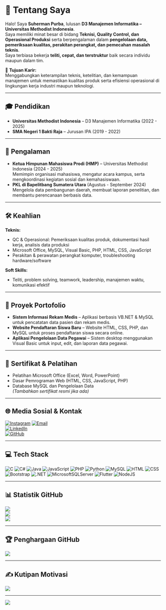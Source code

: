 # 💫 Tentang Saya
Halo! Saya **Suherman Purba**, lulusan **D3 Manajemen Informatika – Universitas Methodist Indonesia**.  
Saya memiliki minat besar di bidang **Teknisi, Quality Control, dan Operasional Produksi** serta berpengalaman dalam **pengelolaan data, pemeriksaan kualitas, perakitan perangkat, dan pemecahan masalah teknis**.  
Saya terbiasa bekerja **teliti, cepat, dan terstruktur** baik secara individu maupun dalam tim.

🎯 **Tujuan Karir:**  
Menggabungkan keterampilan teknis, ketelitian, dan kemampuan manajemen untuk memastikan kualitas produk serta efisiensi operasional di lingkungan kerja industri maupun teknologi.

---

## 🎓 Pendidikan
- **Universitas Methodist Indonesia** – D3 Manajemen Informatika (2022 - 2025)  
- **SMA Negeri 1 Bakti Raja** – Jurusan IPA (2019 - 2022)

---

## 💼 Pengalaman
- **Ketua Himpunan Mahasiswa Prodi (HMP)** – Universitas Methodist Indonesia (2024 - 2025)  
  Memimpin organisasi mahasiswa, mengatur acara kampus, serta mengkoordinasi kegiatan sosial dan kemahasiswaan.  
- **PKL di Bapelitbang Sumatera Utara** (Agustus - September 2024)  
  Mengelola data pembangunan daerah, membuat laporan penelitian, dan membantu perencanaan berbasis data.

---

## 🛠 Keahlian
**Teknis:**  
- QC & Operasional: Pemeriksaan kualitas produk, dokumentasi hasil kerja, analisis data produksi  
- Microsoft Office, MySQL, Visual Basic, PHP, HTML, CSS, JavaScript  
- Perakitan & perawatan perangkat komputer, troubleshooting hardware/software

**Soft Skills:**  
- Teliti, problem solving, teamwork, leadership, manajemen waktu, komunikasi efektif

---

## 📂 Proyek Portofolio
- **Sistem Informasi Rekam Medis** – Aplikasi berbasis VB.NET & MySQL untuk pencatatan data pasien dan rekam medis.  
- **Website Pendaftaran Siswa Baru** – Website HTML, CSS, PHP, dan MySQL untuk proses pendaftaran siswa secara online.  
- **Aplikasi Pengelolaan Data Pegawai** – Sistem desktop menggunakan Visual Basic untuk input, edit, dan laporan data pegawai.

---

## 📜 Sertifikat & Pelatihan
- Pelatihan Microsoft Office (Excel, Word, PowerPoint)  
- Dasar Pemrograman Web (HTML, CSS, JavaScript, PHP)  
- Database MySQL dan Pengelolaan Data  
*(Tambahkan sertifikat resmi jika ada)*

---

## 🌐 Media Sosial & Kontak
[![Instagram](https://img.shields.io/badge/Instagram-%23E4405F.svg?logo=Instagram&logoColor=white)](https://www.instagram.com/herman_purba_07) 
[![Email](https://img.shields.io/badge/Email-D14836?logo=gmail&logoColor=white)](mailto:purbasuherman2@gmail.com)  
[![LinkedIn](https://img.shields.io/badge/LinkedIn-%230077B5.svg?logo=linkedin&logoColor=white)](https://www.linkedin.com/)  
[![GitHub](https://img.shields.io/badge/GitHub-%23121011.svg?logo=github&logoColor=white)](https://github.com/SuhermanPurba)  

---

## 💻 Tech Stack
![C](https://img.shields.io/badge/C-%2300599C.svg?style=for-the-badge&logo=c&logoColor=white)
![C#](https://img.shields.io/badge/C%23-%23239120.svg?style=for-the-badge&logo=csharp&logoColor=white)
![Java](https://img.shields.io/badge/java-%23ED8B00.svg?style=for-the-badge&logo=openjdk&logoColor=white)
![JavaScript](https://img.shields.io/badge/javascript-%23323330.svg?style=for-the-badge&logo=javascript&logoColor=%23F7DF1E)
![PHP](https://img.shields.io/badge/php-%23777BB4.svg?style=for-the-badge&logo=php&logoColor=white)
![Python](https://img.shields.io/badge/python-3670A0?style=for-the-badge&logo=python&logoColor=ffdd54)
![MySQL](https://img.shields.io/badge/mysql-4479A1.svg?style=for-the-badge&logo=mysql&logoColor=white)
![HTML](https://img.shields.io/badge/html5-%23E34F26.svg?style=for-the-badge&logo=html5&logoColor=white)
![CSS](https://img.shields.io/badge/css3-%231572B6.svg?style=for-the-badge&logo=css3&logoColor=white)
![Bootstrap](https://img.shields.io/badge/bootstrap-%238511FA.svg?style=for-the-badge&logo=bootstrap&logoColor=white)
![.NET](https://img.shields.io/badge/.NET-5C2D91?style=for-the-badge&logo=.net&logoColor=white)
![MicrosoftSQLServer](https://img.shields.io/badge/Microsoft%20SQL%20Server-CC2927?style=for-the-badge&logo=microsoft%20sql%20server&logoColor=white)
![Flutter](https://img.shields.io/badge/Flutter-%2302569B.svg?style=for-the-badge&logo=Flutter&logoColor=white)
![NodeJS](https://img.shields.io/badge/node.js-6DA55F?style=for-the-badge&logo=node.js&logoColor=white)

---

## 📊 Statistik GitHub
![](https://github-readme-stats.vercel.app/api?username=SuhermanPurba&theme=tokyonight&hide_border=false&include_all_commits=true&count_private=true)  
![](https://github-readme-streak-stats.herokuapp.com/?user=SuhermanPurba&theme=tokyonight&hide_border=false)  
![](https://github-readme-stats.vercel.app/api/top-langs/?username=SuhermanPurba&theme=tokyonight&hide_border=false&layout=compact)

---

## 🏆 Penghargaan GitHub
![](https://github-profile-trophy.vercel.app/?username=SuhermanPurba&theme=tokyonight&no-frame=false&no-bg=true&margin-w=4)

---

## ✍️ Kutipan Motivasi
![](https://quotes-github-readme.vercel.app/api?type=horizontal&theme=tokyonight)

---

[![](https://visitcount.itsvg.in/api?id=SuhermanPurba&icon=5&color=1)](https://visitcount.itsvg.in)

<!--
**SuhermanPurba/SuhermanPurba** is a ✨ _special_ ✨ repository because its `README.md` (this file) appears on your GitHub profile.

Here are some ideas to get you started:

- 🔭 I’m currently working on ...
- 🌱 I’m currently learning ...
- 👯 I’m looking to collaborate on ...
- 🤔 I’m looking for help with ...
- 💬 Ask me about ...
- 📫 How to reach me: ...
- 😄 Pronouns: ...
- ⚡ Fun fact: ...
-->
